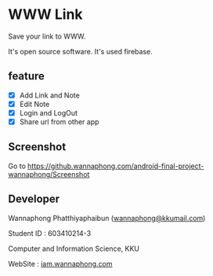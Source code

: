 # WWW Link

Save your link to WWW.

It's open source software. It's used firebase.

## feature

- [x] Add Link and Note
- [x] Edit Note
- [x] Login and LogOut
- [x] Share url from other app

## Screenshot

Go to https://github.wannaphong.com/android-final-project-wannaphong/Screenshot

## Developer

Wannaphong Phatthiyaphaibun (wannaphong@kkumail.com)

Student ID : 603410214-3

Computer and Information Science, KKU



WebSite : [iam.wannaphong.com](https://iam.wannaphong.com/)
